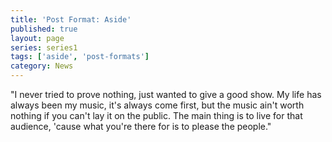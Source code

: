 ```yaml
---
title: 'Post Format: Aside'
published: true
layout: page
series: series1
tags: ['aside', 'post-formats']
category: News
---
```

"I never tried to prove nothing, just wanted to give a good show. My life has always been my music, it's always come first, but the music ain't worth nothing if you can't lay it on the public. The main thing is to live for that audience, 'cause what you're there for is to please the people."
